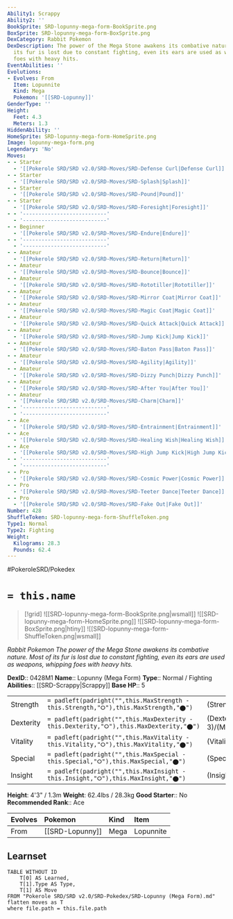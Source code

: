 ```yaml
---
Ability1: Scrappy
Ability2: ''
BookSprite: SRD-lopunny-mega-form-BookSprite.png
BoxSprite: SRD-lopunny-mega-form-BoxSprite.png
DexCategory: Rabbit Pokemon
DexDescription: The power of the Mega Stone awakens its combative nature. Most of
  its fur is lost due to constant fighting, even its ears are used as weapons, whipping
  foes with heavy hits.
EventAbilities: ''
Evolutions:
- Evolves: From
  Item: Lopunnite
  Kind: Mega
  Pokemon: '[[SRD-Lopunny]]'
GenderType: ''
Height:
  Feet: 4.3
  Meters: 1.3
HiddenAbility: ''
HomeSprite: SRD-lopunny-mega-form-HomeSprite.png
Image: lopunny-mega-form.png
Legendary: 'No'
Moves:
- - Starter
  - '[[Pokerole SRD/SRD v2.0/SRD-Moves/SRD-Defense Curl|Defense Curl]]'
- - Starter
  - '[[Pokerole SRD/SRD v2.0/SRD-Moves/SRD-Splash|Splash]]'
- - Starter
  - '[[Pokerole SRD/SRD v2.0/SRD-Moves/SRD-Pound|Pound]]'
- - Starter
  - '[[Pokerole SRD/SRD v2.0/SRD-Moves/SRD-Foresight|Foresight]]'
- - '---------------------------'
  - '---------------------------'
- - Beginner
  - '[[Pokerole SRD/SRD v2.0/SRD-Moves/SRD-Endure|Endure]]'
- - '---------------------------'
  - '---------------------------'
- - Amateur
  - '[[Pokerole SRD/SRD v2.0/SRD-Moves/SRD-Return|Return]]'
- - Amateur
  - '[[Pokerole SRD/SRD v2.0/SRD-Moves/SRD-Bounce|Bounce]]'
- - Amateur
  - '[[Pokerole SRD/SRD v2.0/SRD-Moves/SRD-Rototiller|Rototiller]]'
- - Amateur
  - '[[Pokerole SRD/SRD v2.0/SRD-Moves/SRD-Mirror Coat|Mirror Coat]]'
- - Amateur
  - '[[Pokerole SRD/SRD v2.0/SRD-Moves/SRD-Magic Coat|Magic Coat]]'
- - Amateur
  - '[[Pokerole SRD/SRD v2.0/SRD-Moves/SRD-Quick Attack|Quick Attack]]'
- - Amateur
  - '[[Pokerole SRD/SRD v2.0/SRD-Moves/SRD-Jump Kick|Jump Kick]]'
- - Amateur
  - '[[Pokerole SRD/SRD v2.0/SRD-Moves/SRD-Baton Pass|Baton Pass]]'
- - Amateur
  - '[[Pokerole SRD/SRD v2.0/SRD-Moves/SRD-Agility|Agility]]'
- - Amateur
  - '[[Pokerole SRD/SRD v2.0/SRD-Moves/SRD-Dizzy Punch|Dizzy Punch]]'
- - Amateur
  - '[[Pokerole SRD/SRD v2.0/SRD-Moves/SRD-After You|After You]]'
- - Amateur
  - '[[Pokerole SRD/SRD v2.0/SRD-Moves/SRD-Charm|Charm]]'
- - '---------------------------'
  - '---------------------------'
- - Ace
  - '[[Pokerole SRD/SRD v2.0/SRD-Moves/SRD-Entrainment|Entrainment]]'
- - Ace
  - '[[Pokerole SRD/SRD v2.0/SRD-Moves/SRD-Healing Wish|Healing Wish]]'
- - Ace
  - '[[Pokerole SRD/SRD v2.0/SRD-Moves/SRD-High Jump Kick|High Jump Kick]]'
- - '---------------------------'
  - '---------------------------'
- - Pro
  - '[[Pokerole SRD/SRD v2.0/SRD-Moves/SRD-Cosmic Power|Cosmic Power]]'
- - Pro
  - '[[Pokerole SRD/SRD v2.0/SRD-Moves/SRD-Teeter Dance|Teeter Dance]]'
- - Pro
  - '[[Pokerole SRD/SRD v2.0/SRD-Moves/SRD-Fake Out|Fake Out]]'
Number: 428
ShuffleToken: SRD-lopunny-mega-form-ShuffleToken.png
Type1: Normal
Type2: Fighting
Weight:
  Kilograms: 28.3
  Pounds: 62.4
---
```


#PokeroleSRD/Pokedex

# `= this.name`

> [!grid]
> ![[SRD-lopunny-mega-form-BookSprite.png|wsmall]]
> ![[SRD-lopunny-mega-form-HomeSprite.png]]
> ![[SRD-lopunny-mega-form-BoxSprite.png|htiny]]
> ![[SRD-lopunny-mega-form-ShuffleToken.png|wsmall]]


*Rabbit Pokemon*
*The power of the Mega Stone awakens its combative nature. Most of its fur is lost due to constant fighting, even its ears are used as weapons, whipping foes with heavy hits.*

**DexID**:: 0428M1
**Name**:: Lopunny (Mega Form)
**Type**:: Normal / Fighting
**Abilities**:: [[SRD-Scrappy|Scrappy]]
**Base HP**:: 5

|           |                                                                                        |                                          |
| --------- | -------------------------------------------------------------------------------------- | ---------------------------------------- |
| Strength  | `= padleft(padright("",this.MaxStrength - this.Strength,"⭘"),this.MaxStrength,"⬤")`    | (Strength::3)/(MaxStrength::7)   |
| Dexterity | `= padleft(padright("",this.MaxDexterity - this.Dexterity,"⭘"),this.MaxDexterity,"⬤")` | (Dexterity:: 3)/(MaxDexterity::7) |
| Vitality  | `= padleft(padright("",this.MaxVitality - this.Vitality,"⭘"),this.MaxVitality,"⬤")`    | (Vitality::3)/(MaxVitality::6)   |
| Special   | `= padleft(padright("",this.MaxSpecial - this.Special,"⭘"),this.MaxSpecial,"⬤")`       | (Special::2)/(MaxSpecial::4)     |
| Insight   | `= padleft(padright("",this.MaxInsight - this.Insight,"⭘"),this.MaxInsight,"⬤")`       | (Insight::3)/(MaxInsight::6)     |

**Height**: 4'3" / 1.3m
**Weight**: 62.4lbs / 28.3kg
**Good Starter**:: No
**Recommended Rank**:: Ace

| Evolves   | Pokemon         | Kind   | Item      |
|:----------|:----------------|:-------|:----------|
| From      | [[SRD-Lopunny]] | Mega   | Lopunnite |

## Learnset

```dataview
TABLE WITHOUT ID
    T[0] AS Learned,
    T[1].Type AS Type,
    T[1] AS Move
FROM "Pokerole SRD/SRD v2.0/SRD-Pokedex/SRD-Lopunny (Mega Form).md"
flatten moves as T
where file.path = this.file.path
```
